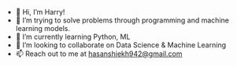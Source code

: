 - 👋 Hi, I’m Harry!
- 👀 I’m trying to solve problems through programming and machine learning models. 
- 🌱 I’m currently learning Python, ML
- 💞️ I’m looking to collaborate on Data Science & Machine Learning
- 📫 Reach out to me at hasanshiekh942@gmail.com

<!---
harry7747/harry7747 is a ✨ special ✨ repository because its `README.md` (this file) appears on your GitHub profile.
You can click the Preview link to take a look at your changes.
--->
